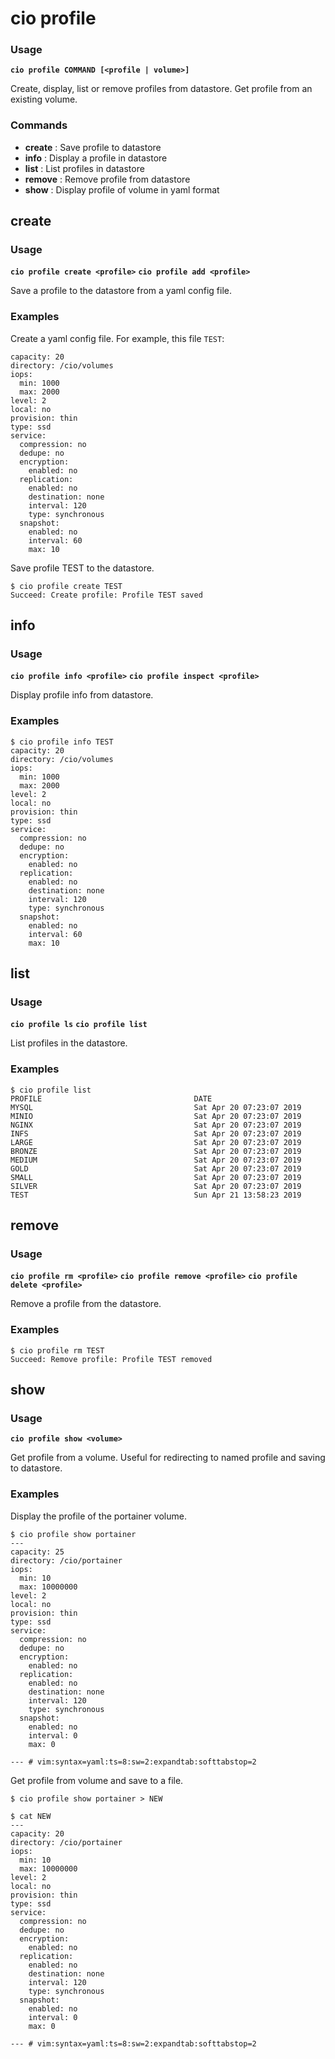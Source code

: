 # cio profile

<h3>Usage</h3>

**`cio profile COMMAND [<profile | volume>]`**

Create, display, list or remove profiles from datastore. Get profile from an existing volume.

<h3>Commands</h3>

- **create** : Save profile to datastore
- **info** : Display a profile in datastore
- **list** : List profiles in datastore
- **remove** : Remove profile from datastore
- **show** : Display profile of volume in yaml format

## **create**

<h3>Usage</h3>

**`cio profile create <profile>`**
**`cio profile add <profile>`**

Save a profile to the datastore from a yaml config file.

<h3>Examples</h3>

Create a yaml config file. For example, this file `TEST`:
```
capacity: 20
directory: /cio/volumes
iops:
  min: 1000
  max: 2000
level: 2
local: no
provision: thin
type: ssd
service:
  compression: no
  dedupe: no
  encryption:
    enabled: no
  replication:
    enabled: no
    destination: none
    interval: 120
    type: synchronous
  snapshot:
    enabled: no
    interval: 60
    max: 10
```

Save profile TEST to the datastore.
```
$ cio profile create TEST
Succeed: Create profile: Profile TEST saved
```

## **info**

<h3>Usage</h3>

**`cio profile info <profile>`**
**`cio profile inspect <profile>`**

Display profile info from datastore. 

<h3>Examples</h3>

```
$ cio profile info TEST
capacity: 20
directory: /cio/volumes
iops:
  min: 1000
  max: 2000
level: 2
local: no
provision: thin
type: ssd
service:
  compression: no
  dedupe: no
  encryption:
    enabled: no
  replication:
    enabled: no
    destination: none
    interval: 120
    type: synchronous
  snapshot:
    enabled: no
    interval: 60
    max: 10
```

## **list**

<h3>Usage</h3>

**`cio profile ls`**
**`cio profile list`**

List profiles in the datastore.

<h3>Examples</h3>

```
$ cio profile list
PROFILE                                  DATE
MYSQL                                    Sat Apr 20 07:23:07 2019
MINIO                                    Sat Apr 20 07:23:07 2019
NGINX                                    Sat Apr 20 07:23:07 2019
INFS                                     Sat Apr 20 07:23:07 2019
LARGE                                    Sat Apr 20 07:23:07 2019
BRONZE                                   Sat Apr 20 07:23:07 2019
MEDIUM                                   Sat Apr 20 07:23:07 2019
GOLD                                     Sat Apr 20 07:23:07 2019
SMALL                                    Sat Apr 20 07:23:07 2019
SILVER                                   Sat Apr 20 07:23:07 2019
TEST                                     Sun Apr 21 13:58:23 2019
```

## **remove**

<h3>Usage</h3>

**`cio profile rm <profile>`**
**`cio profile remove <profile>`**
**`cio profile delete <profile>`**

Remove a profile from the datastore.

<h3>Examples</h3>

```
$ cio profile rm TEST
Succeed: Remove profile: Profile TEST removed
```

## **show**

<h3>Usage</h3>

**`cio profile show <volume>`**

Get profile from a volume. Useful for redirecting to named profile and saving to datastore.

<h3>Examples</h3>

Display the profile of the portainer volume.
```
$ cio profile show portainer
---
capacity: 25
directory: /cio/portainer
iops:
  min: 10
  max: 10000000
level: 2
local: no
provision: thin
type: ssd
service:
  compression: no
  dedupe: no
  encryption:
    enabled: no
  replication:
    enabled: no
    destination: none
    interval: 120
    type: synchronous
  snapshot:
    enabled: no
    interval: 0
    max: 0

--- # vim:syntax=yaml:ts=8:sw=2:expandtab:softtabstop=2
```

Get profile from volume and save to a file.
```
$ cio profile show portainer > NEW

$ cat NEW
---
capacity: 20
directory: /cio/portainer
iops:
  min: 10
  max: 10000000
level: 2
local: no
provision: thin
type: ssd
service:
  compression: no
  dedupe: no
  encryption:
    enabled: no
  replication:
    enabled: no
    destination: none
    interval: 120
    type: synchronous
  snapshot:
    enabled: no
    interval: 0
    max: 0

--- # vim:syntax=yaml:ts=8:sw=2:expandtab:softtabstop=2
```
